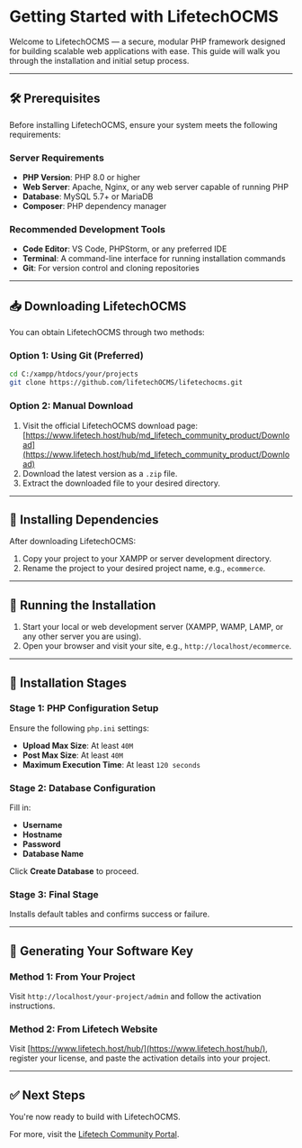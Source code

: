 
# Getting Started with LifetechOCMS

Welcome to LifetechOCMS — a secure, modular PHP framework designed for building scalable web applications with ease. This guide will walk you through the installation and initial setup process.

---

## 🛠 Prerequisites

Before installing LifetechOCMS, ensure your system meets the following requirements:

### Server Requirements

- **PHP Version**: PHP 8.0 or higher
- **Web Server**: Apache, Nginx, or any web server capable of running PHP
- **Database**: MySQL 5.7+ or MariaDB
- **Composer**: PHP dependency manager

### Recommended Development Tools

- **Code Editor**: VS Code, PHPStorm, or any preferred IDE
- **Terminal**: A command-line interface for running installation commands
- **Git**: For version control and cloning repositories

---

## 📥 Downloading LifetechOCMS

You can obtain LifetechOCMS through two methods:

### Option 1: Using Git (Preferred)

```bash
cd C:/xampp/htdocs/your/projects
git clone https://github.com/lifetechOCMS/lifetechocms.git
```

### Option 2: Manual Download

1. Visit the official LifetechOCMS download page:
   [https://www.lifetech.host/hub/md_lifetech_community_product/Download](https://www.lifetech.host/hub/md_lifetech_community_product/Download)
2. Download the latest version as a `.zip` file.
3. Extract the downloaded file to your desired directory.

---

## 🔧 Installing Dependencies

After downloading LifetechOCMS:

1. Copy your project to your XAMPP or server development directory.
2. Rename the project to your desired project name, e.g., `ecommerce`.

---

## 🚀 Running the Installation

1. Start your local or web development server (XAMPP, WAMP, LAMP, or any other server you are using).
2. Open your browser and visit your site, e.g., `http://localhost/ecommerce`.

---

## 🧩 Installation Stages

### Stage 1: PHP Configuration Setup

Ensure the following `php.ini` settings:

- **Upload Max Size**: At least `40M`
- **Post Max Size**: At least `40M`
- **Maximum Execution Time**: At least `120 seconds`

### Stage 2: Database Configuration

Fill in:

- **Username**
- **Hostname**
- **Password**
- **Database Name**

Click **Create Database** to proceed.

### Stage 3: Final Stage

Installs default tables and confirms success or failure.

---

## 🔐 Generating Your Software Key

### Method 1: From Your Project

Visit `http://localhost/your-project/admin` and follow the activation instructions.

### Method 2: From Lifetech Website

Visit [https://www.lifetech.host/hub/](https://www.lifetech.host/hub/), register your license, and paste the activation details into your project.

---

## ✅ Next Steps

You're now ready to build with LifetechOCMS.

For more, visit the [Lifetech Community Portal](https://www.lifetech.host/hub/).
